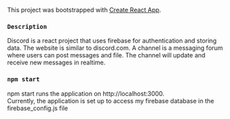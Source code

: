This project was bootstrapped with [Create React App](https://github.com/facebook/create-react-app).

### `Description`

Discord is a react project that uses firebase for authentication and storing data. The website is similar to discord.com. A channel is a messaging forum where users can post messages and file. The channel will update and receive new messages in realtime. 

### `npm start`

npm start runs the application on http://localhost:3000. <br />
Currently, the application is set up to access my firebase database in the firebase_config.js file



